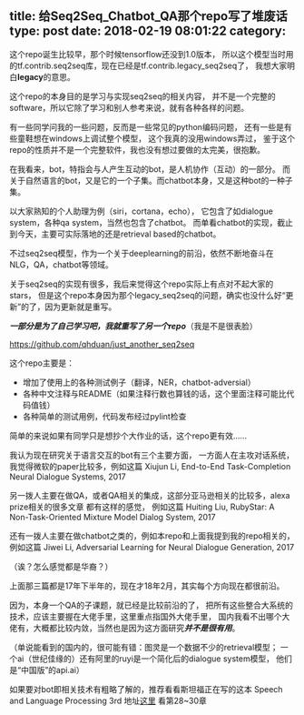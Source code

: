 title: 给Seq2Seq_Chatbot_QA那个repo写了堆废话
type: post
date: 2018-02-19 08:01:22
category: 
---


这个repo诞生比较早，那个时候tensorflow还没到1.0版本，
所以这个模型当时用的tf.contrib.seq2seq库，现在已经是tf.contrib.legacy_seq2seq了，
我想大家明白**legacy**的意思。

这个repo的本身目的是学习与实现seq2seq的相关内容，
并不是一个完整的software，所以它除了学习和别人参考来说，就有各种各样的问题。

有一些同学问我的一些问题，反而是一些常见的python编码问题，
还有一些是有些童鞋想在windows上调试整个模型，
这个我真的没用windows弄过，
鉴于这个repo的性质并不是一个完整软件，我也没有想过要做的太完美，很抱歉。

在我看来，bot，特指会与人产生互动的bot，是人机协作（互动）的一部分。
而关于自然语言的bot，又是它的一个子集。而chatbot本身，又是这种bot的一种子集。

以大家熟知的个人助理为例（siri，cortana，echo），
它包含了如dialogue system，各种qa system，当然也包含了chatbot。
而单看chatbot的实现，截止到今天，主要可实际落地的还是retrieval based的chatbot。

不过seq2seq模型，作为一个关于deeplearning的前沿，依然不断地奋斗在NLG，QA，chatbot等领域。

关于seq2seq的实现有很多，我后来觉得这个repo实际上有点对不起大家的stars，
但是这个repo本身因为那个legacy_seq2seq的问题，确实也没什么好“更新”的了，因为更新就是重写。

***一部分是为了自己学习吧，我就重写了另一个repo***（我是不是很表脸）

https://github.com/qhduan/just_another_seq2seq

这个repo主要是：

- 增加了使用上的各种测试例子（翻译，NER，chatbot-adversial）
- 各种中文注释与README（如果注释行数也算钱的话，这个里面注释可能比代码值钱）
- 各种简单的测试用例，代码发布经过pylint检查

简单的来说如果有同学只是想抄个大作业的话，这个repo更有效……

我认为现在研究关于语言交互的bot有三个主要方面，
一方面人在主攻对话系统，我觉得微软的paper比较多，例如这篇 Xiujun Li, End-to-End Task-Completion Neural Dialogue Systems, 2017

另一拨人主要在做QA，或者QA相关的集成，这部分亚马逊相关的比较多，alexa prize相关的很多文章
都有这样的感觉，
例如这篇 Huiting Liu, RubyStar: A Non-Task-Oriented Mixture Model Dialog System, 2017

还有一拨人主要在做chatbot之类的，例如本repo和上面我提到我的repo相关的，例如这篇 Jiwei Li, Adversarial Learning for Neural Dialogue Generation, 2017

（诶？怎么感觉都是华裔？）

上面那三篇都是17年下半年的，现在才18年2月，其实每个方向现在都很前沿。

因为，本身一个QA的子课题，就已经是比较前沿的了，
把所有这些整合大系统的技术，应该主要握在大佬手里，这里重点指国外大佬手里，
国内我看不出哪个大佬有，大概都比较内敛，当然也是因为这方面研究***并不是很有用***。

（单说能看到的国内的，很可能有错：图灵是一个数据不少的retrieval模型；
一个ai（世纪佳缘的）还有阿里的ruyi是一个简化后的dialogue system模型，
他们是“中国版”的api.ai）


如果要对bot即相关技术有粗略了解的，推荐看看斯坦福正在写的这本
Speech and Language Processing 3rd
地址[这里](http://web.stanford.edu/~jurafsky/slp3/)
看第28~30章
